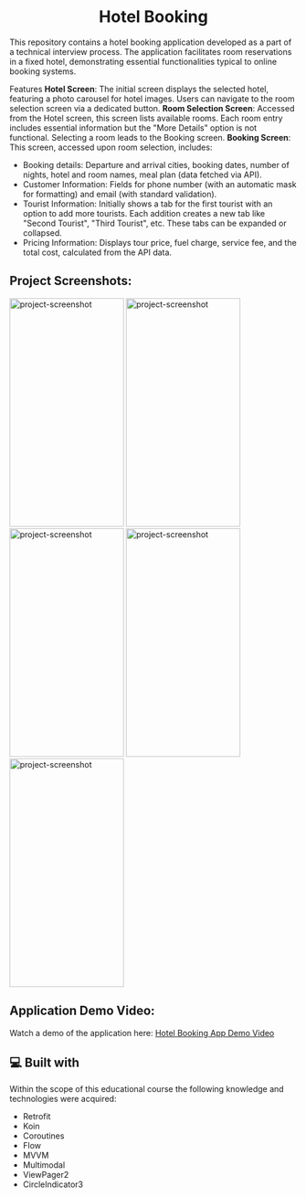 <h1 align="center" id="title">Hotel Booking</h1>

<p id="description">
  This repository contains a hotel booking application developed as a part of a technical interview process. The application facilitates room reservations in a fixed hotel, demonstrating essential functionalities typical to online booking systems.

Features
**Hotel Screen**: The initial screen displays the selected hotel, featuring a photo carousel for hotel images. Users can navigate to the room selection screen via a dedicated button.
**Room Selection Screen**: Accessed from the Hotel screen, this screen lists available rooms. Each room entry includes essential information but the "More Details" option is not functional. Selecting a room leads to the Booking screen.
**Booking Screen**: This screen, accessed upon room selection, includes:
* Booking details: Departure and arrival cities, booking dates, number of nights, hotel and room names, meal plan (data fetched via API).
* Customer Information: Fields for phone number (with an automatic mask for formatting) and email (with standard validation).
* Tourist Information: Initially shows a tab for the first tourist with an option to add more tourists. Each addition creates a new tab like "Second Tourist", "Third Tourist", etc. These tabs can be expanded or collapsed.
* Pricing Information: Displays tour price, fuel charge, service fee, and the total cost, calculated from the API data.
  </p>

<h2>Project Screenshots:</h2>

<img src="https://gdurl.com/0c-g" alt="project-screenshot" width="200" height="400/"> <img src="https://gdurl.com/KkP8" alt="project-screenshot" width="200" height="400/"> <img src="https://gdurl.com/eHLm" alt="project-screenshot" width="200" height="400/">
<img src="https://gdurl.com/7TwZ" alt="project-screenshot" width="200" height="400/"> <img src="https://gdurl.com/a008" alt="project-screenshot" width="200" height="400/">

<h2>Application Demo Video:</h2>

<p>Watch a demo of the application here: <a href="https://gdurl.com/UYXQ" target="_blank">Hotel Booking App Demo Video</a></p>

<h2>💻 Built with</h2>

Within the scope of this educational course the following knowledge and technologies were acquired:

*   Retrofit
*   Koin
*   Coroutines
*   Flow
*   MVVM
*   Multimodal
*   ViewPager2
*   CircleIndicator3
